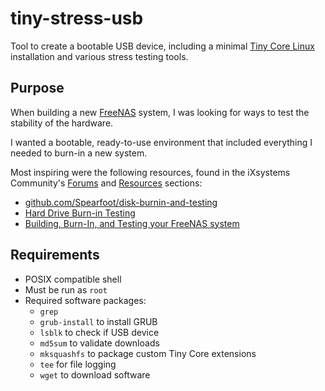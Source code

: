 # tiny-stress-usb

Tool to create a bootable USB device, including a minimal [Tiny Core Linux](http://tinycorelinux.net/) installation and various stress testing tools.

## Purpose

When building a new [FreeNAS](https://www.freenas.org/) system, I was looking for ways to test the stability of the hardware.

I wanted a bootable, ready-to-use environment that included everything I needed to burn-in a new system.

Most inspiring were the following resources, found in the iXsystems Community's [Forums](https://www.ixsystems.com/community/) and [Resources](https://www.ixsystems.com/community/resources/) sections:

* [github.com/Spearfoot/disk-burnin-and-testing](https://github.com/Spearfoot/disk-burnin-and-testing)
* [Hard Drive Burn-in Testing](https://www.ixsystems.com/community/resources/hard-drive-burn-in-testing.92/)
* [Building, Burn-In, and Testing your FreeNAS system](https://www.ixsystems.com/community/threads/building-burn-in-and-testing-your-freenas-system.17750/)

## Requirements

* POSIX compatible shell
* Must be run as `root`
* Required software packages:
  * `grep`
  * `grub-install` to install GRUB
  * `lsblk` to check if USB device
  * `md5sum` to validate downloads
  * `mksquashfs` to package custom Tiny Core extensions
  * `tee` for file logging
  * `wget` to download software
